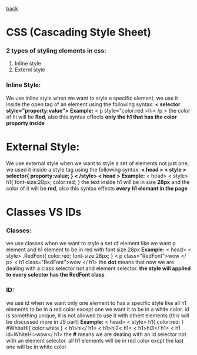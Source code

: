 [back](../README.md)
# CSS (Cascading Style Sheet)
### 2 types of styling elements in css:
1. Inline style
2. Externl style
### Inline Style:
We use inline style when we want to style a specific element, we use it inside the open tag of an element using the following syntax:
**< selector style="proporty:value">**
**Example:**
< p style="color:red >hi< /p >
the color of hi will be **Red**, also this syntax effects **only the h1 that has the color proporty inside**
# External Style:
We use external style when we want to style a set of elements not just one, we used it inside a style tag using the following syntax:
**< head >
        < style >
            selector{
                proporty:value;
            }
            < /style>
< head >**
**Example:**
< head>
< style>
h1{
    font-size:28px;
    color:red;
}
the text inside h1 will be in size **28px** and the color of it will be **red**, also this syntax effects **every h1 elemant in the page**
# Classes VS IDs
### Classes:
we use classes when we want to style a set of element like we want p element and h1 element to be in red with font size 28px
**Example:**
< head>
< style>
.RedFont{
    color:red;
    font-size:28px;
}
< p class="RedFont">wow </ p>
< h1 class="RedFont">wow </ h1>
the **dot** means that now we are dealing with a class selector not and element selector.
**the style will applied to every selector has the RedFont class**
### ID:
we use id when we want only one element to has a specific style like all h1 elements to be in a red color except one we want it to be in a white color.
id is something unique, it is not allowed to use it with othert elements (this will be 
discussed more in JS part)
**Example:** 
< head>
< style>
h1{
    color:red;
}
#WhiteHi{
    color:white
}
< h1>hi</ h1>
< h1>hi2< h1>
< h1>hi3</ h1>
< h1 id=WhiteHi>wow</ h1>
the **#** means we are dealing with an id selector not with an element selector.
all h1 elements will be in red color excpt the last one will be in white color